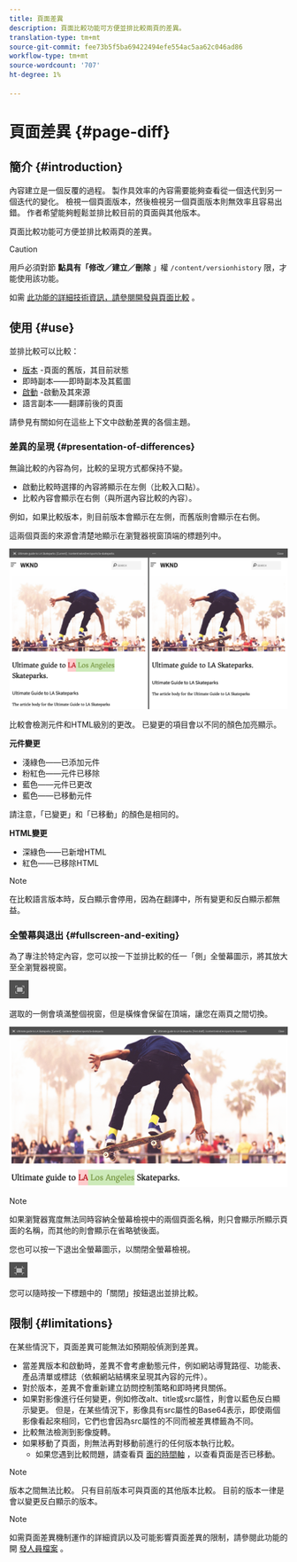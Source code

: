 ```yaml
---
title: 頁面差異
description: 頁面比較功能可方便並排比較兩頁的差異。
translation-type: tm+mt
source-git-commit: fee73b5f5ba69422494efe554ac5aa62c046ad86
workflow-type: tm+mt
source-wordcount: '707'
ht-degree: 1%

---
```



# 頁面差異 {#page-diff}

## 簡介 {#introduction}

內容建立是一個反覆的過程。 製作具效率的內容需要能夠查看從一個迭代到另一個迭代的變化。 檢視一個頁面版本，然後檢視另一個頁面版本則無效率且容易出錯。 作者希望能夠輕鬆並排比較目前的頁面與其他版本。

頁面比較功能可方便並排比較兩頁的差異。

>[!CAUTION]
>
>用戶必須對節 **點具有「修改／建立／刪除** 」權 `/content/versionhistory` 限，才能使用該功能。
>
>如需 [此功能的詳細技術資訊，請參閱開發與頁面比較](/help/implementing/developing/introduction/page-diff.md#operation-details) 。

## 使用 {#use}

並排比較可以比較：

* [版本](/help/sites-cloud/authoring/features/page-versions.md#comparing-a-version-with-current-page) -頁面的舊版，其目前狀態
* 即時副本——即時副本及其藍圖 <!-- [Live Copies](/help/sites-administering/msm-livecopy.md#comparing-a-live-copy-page-with-a-blueprint-page) - Live Copy with its Blueprint-->
* [啟動](/help/sites-cloud/authoring/launches/editing.md#comparing-a-launch-page-to-its-source-page) -啟動及其來源
* 語言副本——翻譯前後的頁面 <!-- [Language Copies](/help/sites-administering/tc-manage.md#comparing-language-copies) - A page before and after (re-)translation-->

請參見有關如何在這些上下文中啟動差異的各個主題。

### 差異的呈現 {#presentation-of-differences}

無論比較的內容為何，比較的呈現方式都保持不變。

* 啟動比較時選擇的內容將顯示在左側（比較入口點）。
* 比較內容會顯示在右側（與所選內容比較的內容）。

例如，如果比較版本，則目前版本會顯示在左側，而舊版則會顯示在右側。

這兩個頁面的來源會清楚地顯示在瀏覽器視窗頂端的標題列中。

![版本並排檢視](/help/sites-cloud/authoring/assets/versions-side-by-side.png)

比較會檢測元件和HTML級別的更改。 已變更的項目會以不同的顏色加亮顯示。

**元件變更**

* 淺綠色——已添加元件
* 粉紅色——元件已移除
* 藍色——元件已更改
* 藍色——已移動元件

請注意，「已變更」和「已移動」的顏色是相同的。

**HTML變更**

* 深綠色——已新增HTML
* 紅色——已移除HTML

>[!NOTE]
>
>在比較語言版本時，反白顯示會停用，因為在翻譯中，所有變更和反白顯示都無益。

### 全螢幕與退出 {#fullscreen-and-exiting}

為了專注於特定內容，您可以按一下並排比較的任一「側」全螢幕圖示，將其放大至全瀏覽器視窗。

![全螢幕按鈕](/help/sites-cloud/authoring/assets/versions-full-screen.png)

選取的一側會填滿整個視窗，但是橫條會保留在頂端，讓您在兩頁之間切換。

![全螢幕模式](/help/sites-cloud/authoring/assets/versions-full-screen-mode.png)

>[!NOTE]
>
>如果瀏覽器寬度無法同時容納全螢幕檢視中的兩個頁面名稱，則只會顯示所顯示頁面的名稱，而其他的則會顯示在省略號後面。

您也可以按一下退出全螢幕圖示，以關閉全螢幕檢視。

![退出全螢幕模式](/help/sites-cloud/authoring/assets/versions-exit-full-screen.png)

您可以隨時按一下標題中的「關閉」按鈕退出並排比較。

## 限制 {#limitations}

在某些情況下，頁面差異可能無法如預期般偵測到差異。

* 當差異版本和啟動時，差異不會考慮動態元件，例如網站導覽路徑、功能表、產品清單或標誌（依賴網站結構來呈現其內容的元件）。
* 對於版本，差異不會重新建立訪問控制策略和即時拷貝關係。
* 如果對影像進行任何變更，例如修改alt、title或src屬性，則會以藍色反白顯示變更。 但是，在某些情況下，影像具有src屬性的Base64表示，即使兩個影像看起來相同，它們也會因為src屬性的不同而被差異標籤為不同。
* 比較無法檢測到影像旋轉。
* 如果移動了頁面，則無法再對移動前進行的任何版本執行比較。
   * 如果您遇到比較問題，請查看頁 [面的時間軸](/help/sites-cloud/authoring/getting-started/basic-handling.md#timeline) ，以查看頁面是否已移動。

>[!NOTE]
>
>版本之間無法比較。 只有目前版本可與頁面的其他版本比較。 目前的版本一律是會以變更反白顯示的版本。

>[!NOTE]
>
>如需頁面差異機制運作的詳細資訊以及可能影響頁面差異的限制，請參閱此功能的開 [發人員檔案](/help/implementing/developing/introduction/page-diff.md) 。
